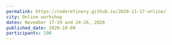 ```yaml
---
permalink: https://coderefinery.github.io/2020-11-17-online/
city: Online workshop
dates: November 17-19 and 24-26, 2020
published_date: 2020-10-09
participants: 100
---
```

